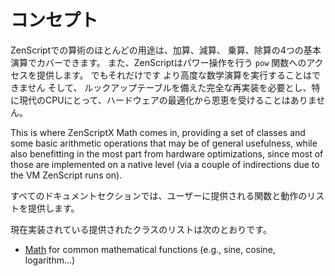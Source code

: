 # コンセプト

ZenScriptでの算術のほとんどの用途は、加算、減算、 乗算、除算の4つの基本演算でカバーできます。 また、ZenScriptはパワー操作を行う `pow` 関数へのアクセスを提供します。 でもそれだけです より高度な数学演算を実行することはできません そして、 ルックアップテーブルを備えた完全な再実装を必要とし、特に現代のCPUにとって、ハードウェアの最適化から恩恵を受けることはありません。

This is where ZenScriptX Math comes in, providing a set of classes and some basic arithmetic operations that may be of general usefulness, while also benefitting in the most part from hardware optimizations, since most of those are implemented on a native level (via a couple of indirections due to the VM ZenScript runs on).

すべてのドキュメントセクションでは、ユーザーに提供される関数と動作のリストを提供します。

現在実装されている提供されたクラスのリストは次のとおりです。

- [Math](/Mods/Boson/Math/Math/) for common mathematical functions (e.g., sine, cosine, logarithm...)
